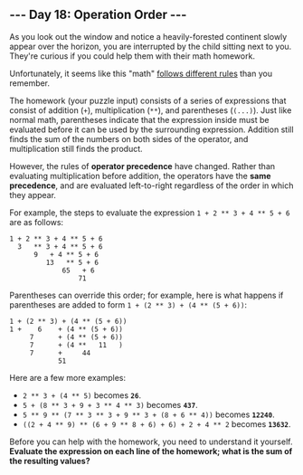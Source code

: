 ## --- Day 18: Operation Order ---

As  you look out the window and notice a heavily-forested continent slowly  appear over the horizon, you are interrupted by the child sitting next  to you. They're curious if you could help them with their math homework.

Unfortunately, it seems like this "math" [follows different rules](https://www.youtube.com/watch?v=3QtRK7Y2pPU&t=15) than you remember.

The homework (your puzzle input) consists of a series of expressions that consist of addition (`+`), multiplication (`**`), and parentheses (`(...)`). Just like normal math, parentheses indicate that the expression inside  must be evaluated before it can be used by the surrounding expression.  Addition still finds the sum of the numbers on both sides of the  operator, and multiplication still finds the product.

However, the rules of **operator precedence** have changed. Rather than evaluating multiplication before addition, the operators have the **same precedence**, and are evaluated left-to-right regardless of the order in which they appear.

For example, the steps to evaluate the expression `1 + 2 ** 3 + 4 ** 5 + 6` are as follows:

```
1 + 2 ** 3 + 4 ** 5 + 6
  3   ** 3 + 4 ** 5 + 6
      9   + 4 ** 5 + 6
         13   ** 5 + 6
             65   + 6
                 71
```

Parentheses can override this order; for example, here is what happens if parentheses are added to form `1 + (2 ** 3) + (4 ** (5 + 6))`:

```
1 + (2 ** 3) + (4 ** (5 + 6))
1 +    6    + (4 ** (5 + 6))
     7      + (4 ** (5 + 6))
     7      + (4 **   11   )
     7      +     44
            51
```

Here are a few more examples:

- `2 ** 3 + (4 ** 5)` becomes **`26`**.
- `5 + (8 ** 3 + 9 + 3 ** 4 ** 3)` becomes **`437`**.
- `5 ** 9 ** (7 ** 3 ** 3 + 9 ** 3 + (8 + 6 ** 4))` becomes **`12240`**.
- `((2 + 4 ** 9) ** (6 + 9 ** 8 + 6) + 6) + 2 + 4 ** 2` becomes **`13632`**.

Before you can help with the homework, you need to understand it yourself. **Evaluate the expression on each line of the homework; what is the sum of the resulting values?**